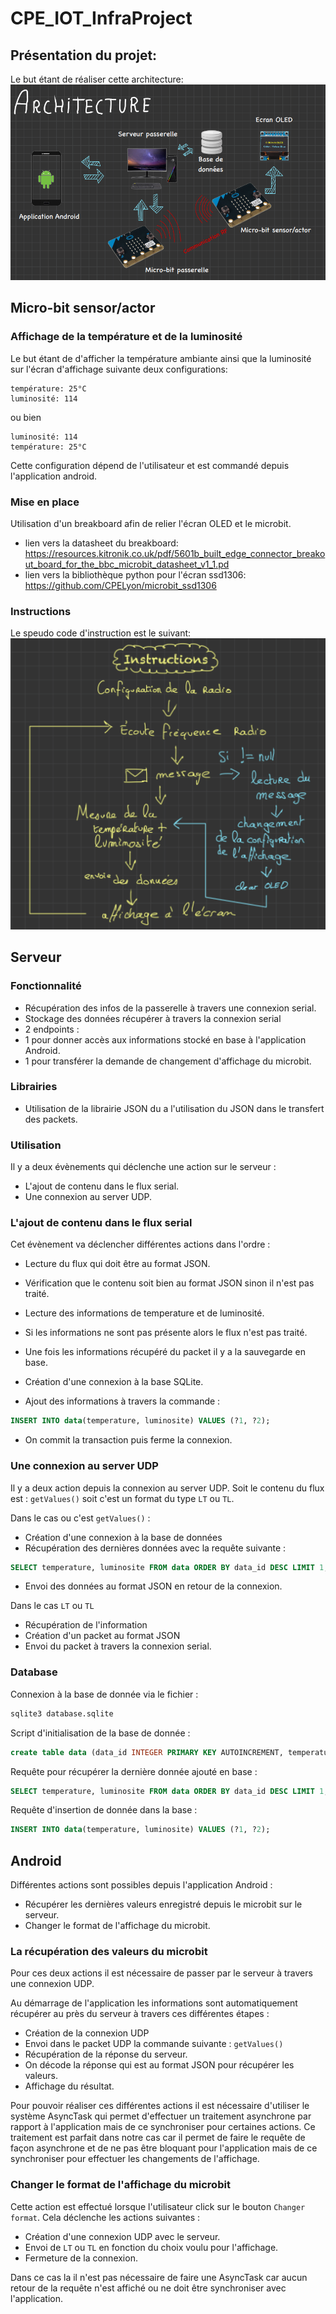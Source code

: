 # CPE_IOT_InfraProject

## Présentation du projet:
Le but étant de réaliser cette architecture:
![enter image description here](https://github.com/JeremyL71/CPE_IOT_InfraProject/blob/main/Documentations/photos/intro_sujet.PNG?raw=true)

## Micro-bit sensor/actor
### Affichage de la température et de la luminosité
Le but étant de d'afficher la température ambiante ainsi que la luminosité sur l'écran d'affichage suivante deux configurations:

    température: 25°C
    luminosité: 114

ou bien

    luminosité: 114
    température: 25°C

Cette configuration dépend de l'utilisateur et est commandé depuis l'application android.
### Mise en place
Utilisation d'un breakboard afin de relier l'écran OLED et le microbit.

 -  lien vers la datasheet  du breakboard: https://resources.kitronik.co.uk/pdf/5601b_built_edge_connector_breakout_board_for_the_bbc_microbit_datasheet_v1_1.pd
 - lien vers la bibliothèque python pour l'écran ssd1306: https://github.com/CPELyon/microbit_ssd1306
 
 ### Instructions
 Le speudo code d'instruction est le suivant: 
 ![enter image description here](https://github.com/JeremyL71/CPE_IOT_InfraProject/blob/main/Documentations/photos/sc_instruc_microbit_oled.PNG?raw=true)
## Serveur

### Fonctionnalité 

- Récupération des infos de la passerelle à travers une connexion serial.
- Stockage des données récupérer à travers la connexion serial
- 2 endpoints : 
- 1 pour donner accès aux informations stocké en base à l'application Android.
- 1 pour transférer la demande de changement d'affichage du microbit.


### Librairies

- Utilisation de la librairie JSON du a l'utilisation du JSON dans le transfert des packets.

### Utilisation 

Il y a deux évènements qui déclenche une action sur le serveur : 

- L'ajout de contenu dans le flux serial.
- Une connexion au server UDP.

### L'ajout de contenu dans le flux serial

Cet évènement va déclencher différentes actions dans l'ordre :

- Lecture du flux qui doit être au format JSON. 
- Vérification que le contenu soit bien au format JSON sinon il n'est pas traité.
- Lecture des informations de temperature et de luminosité.
- Si les informations ne sont pas présente alors le flux n'est pas traité.

- Une fois les informations récupéré du packet il y a la sauvegarde en base.
- Création d'une connexion à la base SQLite.
- Ajout des informations à travers la commande : 

```sql
INSERT INTO data(temperature, luminosite) VALUES (?1, ?2);
```

- On commit la transaction puis ferme la connexion.


### Une connexion au server UDP 

Il y a deux action depuis la connexion au server UDP. Soit le contenu du flux est : `getValues()` soit c'est un format du type `LT` ou `TL`.

Dans le cas ou c'est `getValues()` : 

- Création d'une connexion à la base de données
- Récupération des dernières données avec la requête suivante : 

```sql
SELECT temperature, luminosite FROM data ORDER BY data_id DESC LIMIT 1;
```

- Envoi des données au format JSON en retour de la connexion.

Dans le cas `LT` ou `TL`

- Récupération de l'information
- Création d'un packet au format JSON
- Envoi du packet à travers la connexion serial.


### Database

Connexion à la base de donnée via le fichier :

```bash
sqlite3 database.sqlite
```

Script d'initialisation de la base de donnée :

```sql
create table data (data_id INTEGER PRIMARY KEY AUTOINCREMENT, temperature INTEGER, luminosite INTEGER);
```

Requête pour récupérer la dernière donnée ajouté en base :

```sql
SELECT temperature, luminosite FROM data ORDER BY data_id DESC LIMIT 1;
```

Requête d'insertion de donnée dans la base :

```sql
INSERT INTO data(temperature, luminosite) VALUES (?1, ?2);
```


## Android 

Différentes actions sont possibles depuis l'application Android : 

- Récupérer les dernières valeurs enregistré depuis le microbit sur le serveur.
- Changer le format de l'affichage du microbit.

### La récupération des valeurs du microbit

Pour ces deux actions il est nécessaire de passer par le serveur à travers une connexion UDP.

Au démarrage de l'application les informations sont automatiquement récupérer au près du serveur à travers ces différentes étapes : 

- Création de la connexion UDP
- Envoi dans le packet UDP la commande suivante : `getValues()`
- Récupération de la réponse du serveur.
- On décode la réponse qui est au format JSON pour récupérer les valeurs.
- Affichage du résultat.

Pour pouvoir réaliser ces différentes actions il est nécessaire d'utiliser le système AsyncTask qui permet d'effectuer un traitement asynchrone par rapport à l'application mais de ce synchroniser pour certaines actions. Ce traitement est parfait dans notre cas car il permet de faire le requête de façon asynchrone et de ne pas être bloquant pour l'application mais de ce synchroniser pour effectuer les changements de l'affichage.

### Changer le format de l'affichage du microbit

Cette action est effectué lorsque l'utilisateur click sur le bouton `Changer format`. Cela déclenche les actions suivantes : 

- Création d'une connexion UDP avec le serveur.
- Envoi de `LT` ou `TL` en fonction du choix voulu pour l'affichage.
- Fermeture de la connexion.

Dans ce cas la il n'est pas nécessaire de faire une AsyncTask car aucun retour de la requête n'est affiché ou ne doit être synchroniser avec l'application.

